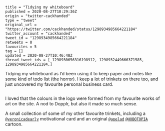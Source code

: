 ```
title = "Tidying my whiteboard"
published = 2020-08-27T10:29:36Z
origin = "twitter-cackhanded"
type = "tweet"
original_url = "https://twitter.com/cackhanded/status/1298934985664221184"
twitter_account = "cackhanded"
tweet_id = "1298934985664221184"
retweets = 0
favourites = 5
tag = []
updated = 2020-08-27T10:46:48Z
thread_tweet_ids = [ 1298930656316198912, 1298932449666371585, 1298934985664221184,]
```

Tidying my whiteboard as I’d been using it to keep paper and notes like some kind of todo list (the horror). I keep a lot of trinkets on there too, and just uncovered my favourite personal business card.

<p class='image'><img src='https://mnf.m17s.net/2020/08/27/Ega6ih0WAAAUIt3.jpg' alt=''></p>

I loved that the colours in the logo were formed from my favourite works of art on the site. A nod to Dopplr, but also it made so much sense.

A small collection of some of my other favourite trinkets, including a [`@veronicadearly`](https://twitter.com/veronicadearly) motivational card and an original [`@apelad`](https://twitter.com/apelad) [`@HOBOTOPIA`](https://twitter.com/HOBOTOPIA) cartoon.

<p class='image'><img src='https://mnf.m17s.net/2020/08/27/Ega-eYdXYAAfCwZ.jpg' alt=''></p>

